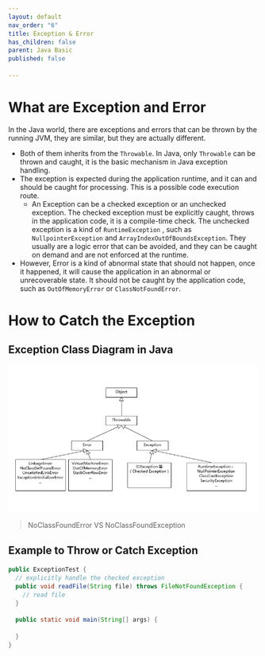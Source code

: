 ```yaml
---
layout: default
nav_order: "6"
title: Exception & Error
has_children: false
parent: Java Basic
published: false

---
```

# What are Exception and Error

In the Java world, there are exceptions and errors that can be thrown by the running JVM, they are similar, but they are actually different.

* Both of them inherits from the `Throwable`. In Java, only `Throwable` can be thrown and caught, it is the basic mechanism in Java exception handling.
* The exception is expected during the application runtime, and it can and should be caught for processing. This is a possible code execution route.
  * An Exception can be a checked exception or an unchecked exception. The checked exception must be explicitly caught, throws in the application code, it is a compile-time check. The unchecked exception is a kind of `RuntimeException` , such as `NullpointerException` and `ArrayIndexOutOfBoundsException`. They usually are a logic error that can be avoided, and they can be caught on demand and are not enforced at the runtime.
* However, Error is a kind of abnormal state that should not happen, once it happened, it will cause the application in an abnormal or unrecoverable state. It should not be caught by the application code, such as `OutOfMemoryError` or `ClassNotFoundError`.

# How to Catch the Exception

## Exception Class Diagram in Java

![](/uploads/exception-class.webp)

> NoClassFoundError VS NoClassFoundException
>
> 

## Example to Throw or Catch Exception

```java
public ExceptionTest {
  // explicitly handle the checked exception
  public void readFile(String file) throws FileNotFoundException {
    // read file
  } 
  
  public static void main(String[] args) {
    
  }
}
```

